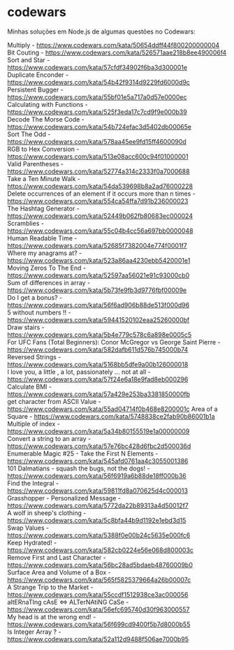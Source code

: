 # codewars
Minhas soluções em Node.js de algumas questões no Codewars:

Multiply - https://www.codewars.com/kata/50654ddff44f800200000004 \
Bit Couting - https://www.codewars.com/kata/526571aae218b8ee490006f4 \
Sort and Star - https://www.codewars.com/kata/57cfdf34902f6ba3d300001e \
Duplicate Enconder - https://www.codewars.com/kata/54b42f9314d9229fd6000d9c \
Persistent Bugger - https://www.codewars.com/kata/55bf01e5a717a0d57e0000ec \
Calculating with Functions - https://www.codewars.com/kata/525f3eda17c7cd9f9e000b39 \
Decode The Morse Code - https://www.codewars.com/kata/54b724efac3d5402db00065e \
Sort The Odd - https://www.codewars.com/kata/578aa45ee9fd15ff4600090d \
RGB to Hex Conversion - https://www.codewars.com/kata/513e08acc600c94f01000001 \
Valid Parentheses - https://www.codewars.com/kata/52774a314c2333f0a7000688 \
Take a Ten Minute Walk - https://www.codewars.com/kata/54da539698b8a2ad76000228 \
Delete occurrences of an element if it occurs more than n times - https://www.codewars.com/kata/554ca54ffa7d91b236000023 \
The Hashtag Generator - https://www.codewars.com/kata/52449b062fb80683ec000024 \
Scramblies - https://www.codewars.com/kata/55c04b4cc56a697bb0000048 \
Human Readable Time - https://www.codewars.com/kata/52685f7382004e774f0001f7 \
Where my anagrams at? - https://www.codewars.com/kata/523a86aa4230ebb5420001e1 \
Moving Zeros To The End - https://www.codewars.com/kata/52597aa56021e91c93000cb0 \
Sum of differences in array - https://www.codewars.com/kata/5b73fe9fb3d9776fbf00009e \
Do I get a bonus? - https://www.codewars.com/kata/56f6ad906b88de513f000d96 \
5 without numbers !! - https://www.codewars.com/kata/59441520102eaa25260000bf \
Draw stairs - https://www.codewars.com/kata/5b4e779c578c6a898e0005c5 \
For UFC Fans (Total Beginners): Conor McGregor vs George Saint Pierre - https://www.codewars.com/kata/582dafb611d576b745000b74 \
Reversed Strings - https://www.codewars.com/kata/5168bb5dfe9a00b126000018 \
I love you, a little , a lot, passionately ... not at all - https://www.codewars.com/kata/57f24e6a18e9fad8eb000296 \
Calculate BMI - https://www.codewars.com/kata/57a429e253ba3381850000fb \
get character from ASCII Value - https://www.codewars.com/kata/55ad04714f0b468e8200001c
Area of a Square - https://www.codewars.com/kata/5748838ce2fab90b86001b1a \
Multiple of index - https://www.codewars.com/kata/5a34b80155519e1a00000009 \
Convert a string to an array - https://www.codewars.com/kata/57e76bc428d6fbc2d500036d \
Enumerable Magic #25 - Take the First N Elements - https://www.codewars.com/kata/545afd0761aa4c3055001386 \
101 Dalmatians - squash the bugs, not the dogs! - https://www.codewars.com/kata/56f6919a6b88de18ff000b36 \
Find the Integral - https://www.codewars.com/kata/59811fd8a070625d4c000013 \
Grasshopper - Personalized Message - https://www.codewars.com/kata/5772da22b89313a4d50012f7 \
A wolf in sheep's clothing - https://www.codewars.com/kata/5c8bfa44b9d1192e1ebd3d15 \
Swap Values - https://www.codewars.com/kata/5388f0e00b24c5635e000fc6 \
Keep Hydrated! - https://www.codewars.com/kata/582cb0224e56e068d800003c \
Remove First and Last Character - https://www.codewars.com/kata/56bc28ad5bdaeb48760009b0 \
Surface Area and Volume of a Box - https://www.codewars.com/kata/565f5825379664a26b00007c \
A Strange Trip to the Market - https://www.codewars.com/kata/55ccdf1512938ce3ac000056 \
altERnaTIng cAsE <=> ALTerNAtiNG CaSe - https://www.codewars.com/kata/56efc695740d30f963000557 \
My head is at the wrong end! - https://www.codewars.com/kata/56f699cd9400f5b7d8000b55 \
Is Integer Array ? - https://www.codewars.com/kata/52a112d9488f506ae7000b95 


